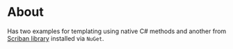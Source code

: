 ﻿# About

Has two examples for templating using native C# methods and another from [Scriban library](https://github.com/scriban/scriban) installed via `NuGet`.